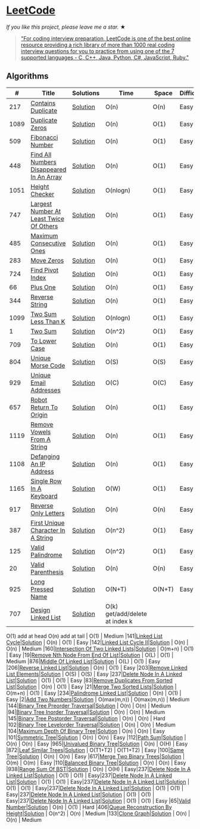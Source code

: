 # [LeetCode](https://leetcode.com/problemset/algorithms/)

_If you like this project, please leave me a star._ &#9733;

> ["For coding interview preparation, LeetCode is one of the best online resource providing a rich library of more than 1000 real coding interview questions for you to practice from using one of the 7 supported languages - C, C++, Java, Python, C#, JavaScript, Ruby."](https://www.quora.com/How-effective-is-Leetcode-for-preparing-for-technical-interviews)


## Algorithms

|  #  |      Title     |   Solutions   | Time          | Space         | Difficulty                    
|-----|----------------|---------------|---------------|---------------|--------
|217|[Contains Duplicate](https://leetcode.com/problems/contains-duplicate/)|[Solution](../master/contains_duplicate.rb) | O(n) | O(n) | Easy
|1089|[Duplicate Zeros](https://leetcode.com/problems/duplicate-zeros/)|[Solution](../master/duplicate_zeros.rb) | O(n) | O(1) | Easy
|509|[Fibonacci Number](https://leetcode.com/problems/fibonacci-number/)|[Solution](../master/fibonacci_number.rb) | O(n) | O(1) | Easy
|448|[Find All Numbers Disappeared In An Array](https://leetcode.com/problems/find-all-numbers-disappeared-in-an-array/)|[Solution](../master/find_all_numbers_disappeared_in_an_array.rb) | O(n) | O(1) | Easy
|1051|[Height Checker](https://leetcode.com/problems/height-checker/)|[Solution](../master/height_checker.rb) | O(nlogn) | O(1) | Easy
|747|[Largest Number At Least Twice Of Others](https://leetcode.com/problems/largest-number-at-least-twice-of-others/)|[Solution](../master/;argest_number_at_least_twice_of_others) | O(n) | O(1) | Easy
|485|[Maximum Consecutive Ones](https://leetcode.com/problems/max-consecutive-ones/)|[Solution](../master/max_consecutive_ones.rb) | O(n) | O(1) | Easy
|283|[Move Zeros](https://leetcode.com/problems/move-zeroes/)|[Solution](../master/move_zeros.rb) | O(n) | O(1) | Easy
|724|[Find Pivot Index](https://leetcode.com/problems/find-pivot-index/)|[Solution](../master/pivot_index.rb) | O(n) | O(1) | Easy
|66|[Plus One](https://leetcode.com/problems/plus-one/)|[Solution](../master/plus_one.rb) | O(n) | O(1) | Easy
|344|[Reverse String](https://leetcode.com/problems/reverse-string/)|[Solution](../master/reverse_string.rb) | O(n) | O(1) | Easy
|1099|[Two Sum Less Than K](https://leetcode.com/problems/two-sum-less-than-k/)|[Solution](../master/two_sum_less_than_k.rb) | O(nlogn) | O(1) | Easy
|1|[Two Sum](https://leetcode.com/problems/two-sum/)|[Solution](../master/two_sum.rb) | O(n^2) | O(1) | Easy
|709|[To Lower Case](https://leetcode.com/problems/to-lower-case/)|[Solution](../master/to_lower_case.rb) | O(n) | O(1) | Easy
|804|[Unique Morse Code](https://leetcode.com/problems/unique-morse-code-words/)|[Solution](../master/unique_morse_code.rb) | O(S) | O(S) | Easy
|929|[Unique Email Addresses](https://leetcode.com/problems/unique-email-addresses/)|[Solution](../master/unique_email_addresses.rb) | O(C) | O(C)| Easy
|657|[Robot Return To Origin](https://leetcode.com/problems/robot-return-to-origin/)|[Solution](../master/robot_return_to_origin.rb) | O(n) | O(1) | Easy
|1119|[Remove Vowels From A String](https://leetcode.com/problems/remove-vowels-from-a-string/)|[Solution](../master/remove_vowel_from_a_string.rb) | O(n) | O(1) | Easy
|1108|[Defanging An IP Address](https://leetcode.com/problems/defanging-an-ip-address/)|[Solution](../master/defanging_ip_address.rb) | O(n) | O(1) | Easy
|1165|[Single Row In A Keyboard](https://leetcode.com/problems/single-row-keyboard/)|[Solution](../master/single_row_in_a_keyboard.rb) | O(W) | O(1) | Easy
|917|[Reverse Only Letters](https://leetcode.com/problems/reverse-only-letters/)|[Solution](../master/reverse_only_letters.rb) | O(n) | O(n) | Easy
|387|[First Unique Character In A String](https://leetcode.com/problems/first-unique-character-in-a-string/)|[Solution](../master/first_unique_character_in_a_string.rb) | O(n^2) | O(1) | Easy
|125|[Valid Palindrome](https://leetcode.com/problems/valid-palindrome/)|[Solution](../master/valid_palindrome.rb) | O(n^2) | O(1) | Easy
|20|[Valid Parenthesis](https://leetcode.com/problems/valid-parentheses/)|[Solution](../master/valid_parenthesis.rb) | O(n) | O(n) | Easy
|925|[Long Pressed Name](https://leetcode.com/problems/long-pressed-name/)|[Solution](../master/long_pressed_name.rb) | O(N+T) | O(N+T) | Easy
|707|[Design Linked List](https://leetcode.com/problems/design-linked-list/)|[Solution](../master/design_linked_list.rb) | O(k) get/add/delete at index k
O(1) add at head O(n) add at tail
| O(1) | Medium
|141|[Linked List Cycle](https://leetcode.com/problems/linked-list-cycle/)|[Solution](../master/linked_list_cycle.rb) | O(n) | O(1) | Easy
|142|[Linked List Cycle II](https://leetcode.com/problems/linked-list-cycle-ii/)|[Solution](../master/linkedList-list_cycle_ii.rb) | O(n) | O(n) | Medium
|160|[Intersection Of Two Linked Lists](https://leetcode.com/problems/intersection-of-two-linked-lists/)|[Solution](../master/intersection_of_two_linked_lists.rb) | O(m+n) | O(1) | Easy
|19|[Remove Nth Node From End Of List](https://leetcode.com/problems/remove-nth-node-from-end-of-list/)|[Solution](../master/remove_nth_node_from_end_of_list.rb) | O(L) | O(1) | Medium
|876|[Middle Of Linked List](https://leetcode.com/problems/middle-of-the-linked-list/)|[Solution](../master/middle_of_linked_list.rb) | O(L) | O(1) | Easy
|206|[Reverse Linked List](https://leetcode.com/problems/reverse-linked-list/)|[Solution](../master/reverse_linked_list.rb) | O(n) | O(1) | Easy
|203|[Remove Linked List Elements](https://leetcode.com/problems/remove-linked-list-elements/)|[Solution](../master/remove_linked_list_elements.rb) | O(S) | O(S) | Easy
|237|[Delete Node In A Linked List](https://leetcode.com/problems/delete-node-in-a-linked-list/)|[Solution](../master/delete_node_in_a_linked_list.rb) | O(1) | O(1) | Easy
|83|[Remove Duplicates From Sorted List](https://leetcode.com/problems/remove-duplicates-from-sorted-list/)|[Solution](../master/remove_duplicates_from_sorted_list.rb) | O(n) | O(1) | Easy
|21|[Merge Two Sorted Lists](https://leetcode.com/problems/merge-two-sorted-lists/)|[Solution](../master/merge_two_sorted_lists.rb) | O(m+n) | O(1) | Easy
|234|[Palindrome Linked List](https://leetcode.com/problems/palindrome-linked-list/)|[Solution](../master/palindrome_linked_list.rb) | O(n) | O(1) | Easy
|2|[Add Two Numbers](https://leetcode.com/problems/add-two-numbers/)|[Solution](../master/add_two_numbers.rb) | O(max(m,n)) | O(max(m,n)) | Medium
|144|[Binary Tree Preorder Traversal](https://leetcode.com/problems/binary-tree-preorder-traversal/)|[Solution](../master/binary_tree_preorder_traversal.rb) | O(n) | O(n) | Medium
|94|[Binary Tree Inorder Traversal](https://leetcode.com/problems/binary-tree-inorder-traversal/)|[Solution](../master/binary_tree_inorder_traversal.rb) | O(n) | O(n) | Medium
|145|[Binary Tree Postorder Traversal](https://leetcode.com/problems/binary-tree-postorder-traversal/)|[Solution](../master/binary_tree_postorder_traversal.rb) | O(n) | O(n) | Hard
|102|[Binary Tree Levelorder Traversal](https://leetcode.com/problems/binary-tree-level-order-traversal/)|[Solution](../master/binary_tree_levelorder_traversal.rb) | O(n) | O(n) | Medium
|104|[Maximum Depth Of Binary Tree](https://leetcode.com/problems/maximum-depth-of-binary-tree/)|[Solution](../master/maximum_depth_of_binary_tree.rb) | O(n) | O(n) | Easy
|101|[Symmetric Tree](https://leetcode.com/problems/symmetric-tree/)|[Solution](../master/symmetric_tree.rb) | O(n) | O(n) | Easy
|112|[Path Sum](https://leetcode.com/problems/path-sum/)|[Solution](../master/path_sum.rb) | O(n) | O(n) | Easy
|965|[Univalued Binary Tree](https://leetcode.com/problems/univalued-binary-tree/)|[Solution](../master/univalued_binary_tree.rb) | O(n) | O(H) | Easy
|872|[Leaf Similar Trees](https://leetcode.com/problems/leaf-similar-trees/)|[Solution](../master/leaf_similar_trees.rb) | O(T1+T2) | O(T1+T2) | Easy
|100|[Same Tree](https://leetcode.com/problems/same-tree/)|[Solution](../master/same_tree.rb) | O(n) | O(n) | Easy
|617|[Merge Two Binary Trees](https://leetcode.com/problems/merge-two-binary-trees/)|[Solution](../master/merge_two_binary_trees.rb) | O(m) | O(m) | Easy
|110|[Balanced Binary Tree](https://leetcode.com/problems/balanced-binary-tree/)|[Solution](../master/balanced_binary_tree.rb) | O(n) | O(n) | Easy
|938|[Range Sum Of BST](https://leetcode.com/problems/range-sum-of-bst/)|[Solution](../master/range_sum_of_bst.rb) | O(n) | O(H) | Easy|237|[Delete Node In A Linked List](https://leetcode.com/problems/delete-node-in-a-linked-list/)|[Solution](../master/delete_node_in_a_linked_list.rb) | O(1) | O(1) | Easy|237|[Delete Node In A Linked List](https://leetcode.com/problems/delete-node-in-a-linked-list/)|[Solution](../master/delete_node_in_a_linked_list.rb) | O(1) | O(1) | Easy|237|[Delete Node In A Linked List](https://leetcode.com/problems/delete-node-in-a-linked-list/)|[Solution](../master/delete_node_in_a_linked_list.rb) | O(1) | O(1) | Easy|237|[Delete Node In A Linked List](https://leetcode.com/problems/delete-node-in-a-linked-list/)|[Solution](../master/delete_node_in_a_linked_list.rb) | O(1) | O(1) | Easy|237|[Delete Node In A Linked List](https://leetcode.com/problems/delete-node-in-a-linked-list/)|[Solution](../master/delete_node_in_a_linked_list.rb) | O(1) | O(1) | Easy|237|[Delete Node In A Linked List](https://leetcode.com/problems/delete-node-in-a-linked-list/)|[Solution](../master/delete_node_in_a_linked_list.rb) | O(1) | O(1) | Easy
|65|[Valid Number](https://leetcode.com/problems/valid-number/)|[Solution](../master/valid_number.rb) | O(n) | O(1) | Hard
|406|[Queue Reconstruction By Height](https://leetcode.com/problems/clone-graph/)|[Solution](../master/queue_reconstruction_by_height.rb) | O(n^2) | O(n) | Medium
|133|[Clone Graph](https://leetcode.com/problems/queue-reconstruction-by-height/)|[Solution](../master/clone_graph.rb) | O(n) | O(n) | Medium
